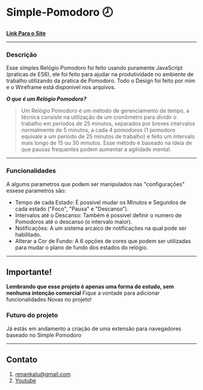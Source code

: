 # Simple-Pomodoro 🕗
**[Link Para o Site](https://simple-pomodoro-delta.vercel.app/)**

---

### Descrição
 Esse simples Relógio Pomodoro foi feito usando puramente JavaScript (praticas de ES6), ele foi feito para ajudar na produtividade no ambiente de trabalho utilizando da pratica de Pomodoro. Todo o Design foi feito por mim e o Wireframe está disponivel nos arquivos.

___O que é um Relógio Pomodoro?___
>Um Relógio Pomodoro é um método de gerenciamento de tempo, a técnica consiste na utilização de um cronômetro para dividir o trabalho em períodos de 25 minutos, separados por breves intervalos normalmente de 5 minutos, a cada 4 pomodoros (1 pomodoro equivale a um periodo de 25 minutos de trabalho) é feito um intervalo mais longo de 15 ou 30 minutos. Esse método é baseado na ideia de que pausas frequentes podem aumentar a agilidade mental.

---

### Funcionalidades
 A algums parametros que podem ser manipulados nas "configurações" essese parametros são:
* Tempo de cada Estado: É possivel mudar os Minutos e Segundos de cada estado ("Foco", "Pausa" e "Descanso").
* Intervalos até o Descanso: Também é possivel definir o numero de Pomodoros até o descanso (o intervalo maior).
* Notificações: A um sistema arcaico de notificações na qual pode ser habilitado.
* Alterar a Cor de Fundo: A 6 opções de cores que podem ser utilizadas para mudar o plano de fundo dos estados do relógio.

---

## Importante! 
 **Lembrando que esse projeto é apenas uma forma de estudo, sem nenhuma intenção comercial** 
 Fique a vontade para adicionar funcionalidades Novas no projeto!
 
### Futuro do projeto 
 Já estás em andamento a criação de uma extensão para navegadores baseado no Simple Pomodoro

 ---

## Contato
 1. [renankalu@gmail.com](renankalu@gmail.com)
 2. [Youtube]()
